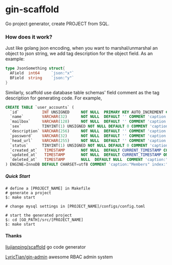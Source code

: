 gin-scaffold
===

Go project generator, create PROJECT from SQL.

### How does it work?

Just like golang json encoding, when you want to marshal/unmarshal an object to json string, we add tag description for the object field. As an example:

````go
type JsonSomething struct{
  AField  int64     `json:"x"`
  BField  string    `json:"y"`
}
````
Similarly, scaffold use database table schemas' field comment as the tag description for generating code. For example,

````sql
CREATE TABLE `user_accounts` (
  `id`          INT UNSIGNED     NOT NULL  PRIMARY KEY AUTO_INCREMENT COMMENT 'caption:"No"',
  `name`        VARCHAR(32)      NOT NULL  DEFAULT '' COMMENT 'caption:"Name" column:"y" update:"y" query:"like" widget:"text" valid:"required(),min(6),max(16)"',
  `mailbox`     VARCHAR(128)     NOT NULL  DEFAULT '' COMMENT 'caption:"Email" column:"y" query:"like" widget:"email" valid:"required(),email()"',
  `sex`         TINYINT(1) UNSIGNED NOT NULL DEFAULT 0 COMMENT 'caption:"Sex" column:"y" update:"y" widget:"selection" relation:"user_accounts_sex"',
  `description` VARCHAR(256)     NOT NULL  DEFAULT '' COMMENT 'caption:"Description" update:"y" widget:"textarea"',
  `password`    VARCHAR(32)      NOT NULL  DEFAULT '' COMMENT 'caption:"Password" update:"y" widget:"password" valid:"required()"',
  `head_url`    VARCHAR(255)     NOT NULL  DEFAULT '' COMMENT 'caption:"Header Image" update:"y" widget:"file"',
  `status`      TINYINT(1) UNSIGNED NOT NULL DEFAULT 0 COMMENT 'caption:"Status" column:"y" update:"y" query:"eq" widget:"selection" relation:"user_accounts_status"',
  `created_at`   TIMESTAMP       NOT NULL  DEFAULT CURRENT_TIMESTAMP COMMENT 'caption:"Create Time" widget:"datetime"',
  `updated_at`   TIMESTAMP       NOT NULL  DEFAULT CURRENT_TIMESTAMP ON UPDATE CURRENT_TIMESTAMP COMMENT 'caption:"Update Time" column:"y" widget:"datetime"',
  `deleted_at`   TIMESTAMP       NULL  DEFAULT NULL  COMMENT 'caption:"Delete Time" gotype:"*time.Time" ignore:"y" widget:"datetime"'
) ENGINE=InnoDB DEFAULT CHARSET=utf8 COMMENT 'caption:"Members" index:"y" import:"y" export:"y"';

````

##### Quick Start

````shell
# define a [PROJECT_NAME] in Makefile
# generate a project
$: make start

# change mysql settings in [PROJECT_NAME]/configs/config.toml

# start the generated project
$: cd [GO_PATH]/src/[PROJECT_NAME]
$: make start
````

#### Thanks 

[liujianping/scaffold](https://github.com/liujianping/scaffold) go code generator

[LyricTian/gin-admin](https://github.com/LyricTian/gin-admin) awesome RBAC admin system